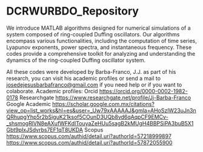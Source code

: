 # DCRWURBDO_Repository
We introduce MATLAB algorithms designed for numerical simulations of a system composed of ring-coupled Duffing oscillators. 
Our algorithms encompass various functionalities, including the computation of time series, Lyapunov exponents, power spectra, and instantaneous frequency. 
These codes provide a comprehensive toolkit for analyzing and understanding the dynamics of the ring-coupled Duffing oscillator system.

All these codes were developed by Barba-Franco, J.J. as part of his research, you can visit his academic profiles or send a mail to josedejesusbarbafranco@gmail.com if you need help or if you want to colaborate.
Academic profiles: 
Orcid
https://orcid.org/0000-0002-1982-0178
Researchgate
https://www.researchgate.net/profile/Jj-Barba-Franco
Google Academic
https://scholar.google.com.mx/citations?view_op=list_works&hl=es&user=_Uw79xAAAAAJ&gmla=AHoSzlW23uJn3nQRhupgYhp5r2bSiguK21ksof5COunD3UQb8vd6qAqpCF9EMCv-_shsmogRlVN8eAXufWFKdITouyaZeHUu5sagB2kMUgH4BBPSiPA3buB5X1Gbt9pIxJSdvrbs7EF1qT8UKDA
Scopus
https://www.scopus.com/authid/detail.uri?authorId=57218999897
https://www.scopus.com/authid/detail.uri?authorId=57872055900

